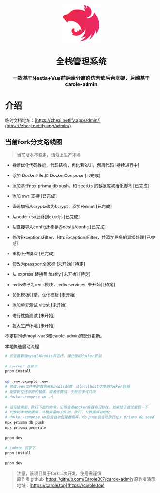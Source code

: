 <div  align="center">
 <img src="admin/public/nest.svg" alt="68747470733a2f2f6e6573746a732e636f6d2f6c6f676f2d736d616c6c2d6772616469656e742e37363631363430352e737667" style="width: 25%;" />
 <h1>全栈管理系统</h1>
    <h3 >一款基于Nestjs+Vue前后端分离的仿若依后台框架，后端基于carole-admin</h3>
</div>

# 介绍
临时文档地址：[https://zheqi.netlify.app/admin/](https://zheqi.netlify.app/admin/)

## 当前fork分支路线图

> 当前版本不稳定，请勿上生产环境

- 持续优化代码性能，代码结构，优化若依UI，解耦代码 [持续进行中]
- 添加 DockerFile 和 DockerCompose [已完成]
- 添加基于npx prisma db push，和 seed.ts 的数据库初始化脚本 [已完成]
- 添加 swc 支持 [已完成]
- 密码加密从crypto改为bcrypt，添加Helmet [已完成]
- 从node-xlsx迁移到exceljs [已完成]
- 从直接导入config迁移到@nestjs/config [已完成]
- 修改ExceptionsFilter、HttpExceptionsFilter，并添加更多的异常处理 [已完成]
- 重构上传模块 [已完成]

- 修改为passport全家桶 [未开始] [待定]
- 从 express 替换至 fastify [未开始] [待定]
- redis修改为redis模块，redis services [未开始] [待定]
- 优化模板引擎，优化模板 [未开始]
- 添加单元测试 vitest [未开始]
- 进行性能测试 [未开始]
- 投入生产环境 [未开始]

不定期同步ruoyi-vue3和carole-admin的部分更新。

本地快速启动流程
```bash
# 安装最新版mysql和redis并运行，建议使用docker安装

# /server 目录下
pnpm install

cp .env.example .env
# 修改.env文件中的数据库和redis配置，从localhost切换到docker容器
# 配置现在还有用的镜像，或者开魔法，失败后多试几次
# docker-compose up -d

# 运行结束后，执行下面的命令，记得查看docker容器有没有挂，如果挂了尝试重启一下
# 切换到本地数据库，环境变量mysql的，执行，仅数据库初始化，
# docker-compose up后会自动创建数据库，db push会自动执行npx prisma db seed
npx prisma db push
npx prisma generate

pnpm dev

# /admin 目录下
pnpm install

pnpm dev
```

> 注意，该项目属于fork二次开发，使用需谨慎  
> 原作者 github: https://github.com/Carole007/carole-admin
> 原作者演示地址：[https://carole.top](https://carole.top)
